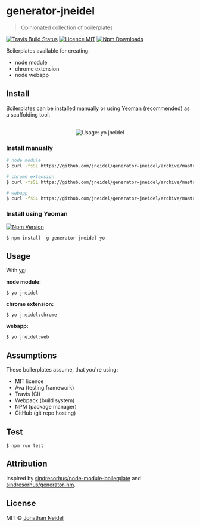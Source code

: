 # generator-jneidel

> Opinionated collection of boilerplates

[![Travis Build Status](https://img.shields.io/travis/jneidel/generator-jneidel.svg?style=flat-square)](https://travis-ci.org/jneidel/generator-jneidel)
[![Licence MIT](https://img.shields.io/badge/licence-MIT-green.svg?style=flat-square)](https://github.com/jneidel/generator-jneidel/blob/master/licence)
[![Npm Downloads](https://img.shields.io/npm/dw/generator-jneidel.svg?style=flat-square)](https://www.npmjs.com/package/generator-jneidel)

Boilerplates available for creating:

- node module
- chrome extension
- node webapp

## Install

Boilerplates can be installed manually or using [Yeoman](https://github.com/yeoman/yo) (recommended) as a scaffolding tool.

<div align="center">
  <br>
  <img src="https://i.imgur.com/8UpFnXZ.png" alt="Usage: yo jneidel">
</div>

### Install manually

```zsh
# node module
$ curl -fsSL https://github.com/jneidel/generator-jneidel/archive/master.tar.gz | tar -xz --strip-components=4 generator-jneidel-master/generators/app/templates

# chrome extension
$ curl -fsSL https://github.com/jneidel/generator-jneidel/archive/master.tar.gz | tar -xz --strip-components=4 generator-jneidel-master/generators/chrome/templates

# webapp
$ curl -fsSL https://github.com/jneidel/generator-jneidel/archive/master.tar.gz | tar -xz --strip-components=4 generator-jneidel-master/generators/web/templates
```

### Install using Yeoman

[![Npm Version](https://img.shields.io/npm/v/generator-jneidel.svg?style=flat-square)](https://www.npmjs.com/package/generator-jneidel)

```
$ npm install -g generator-jneidel yo
```

## Usage

With [yo](https://www.npmjs.com/package/yo):

**node module:**

```
$ yo jneidel
```

**chrome extension:**

```
$ yo jneidel:chrome
```

**webapp:**

```
$ yo jneidel:web
```

## Assumptions

These boilerplates assume, that you're using:

- MIT licence
- Ava (testing framework)
- Travis (CI)
- Webpack (build system)
- NPM (package manager)
- GitHub (git repo hosting)

## Test

```
$ npm run test
```

## Attribution

Inspired by [sindresorhus/node-module-boilerplate](https://github.com/sindresorhus/node-module-boilerplate) and [sindresorhus/generator-nm](https://github.com/sindresorhus/generator-nm).

## License

MIT © [Jonathan Neidel](https://jneidel.com)

